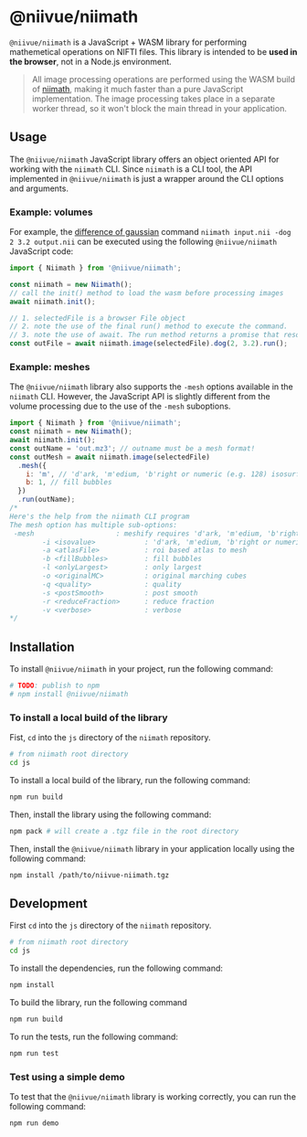 # @niivue/niimath

`@niivue/niimath` is a JavaScript + WASM library for performing mathemetical operations on NIFTI files. This library is intended to be **used in the browser**, not in a Node.js environment.

> All image processing operations are performed using the WASM build of [niimath](https://github.com/rordenlab/niimath), making it much faster than a pure JavaScript implementation. The image processing takes place in a separate worker thread, so it won't block the main thread in your application.

## Usage

The `@niivue/niimath` JavaScript library offers an object oriented API for working with the `niimath` CLI. Since `niimath` is a CLI tool, the API implemented in `@niivue/niimath` is just a wrapper around the CLI options and arguments. 

### Example: volumes

For example, the [difference of gaussian](https://www.biorxiv.org/content/biorxiv/early/2022/09/17/2022.09.14.507937.full.pdf) command `niimath input.nii -dog 2 3.2 output.nii` can be executed using the following `@niivue/niimath` JavaScript code:

```javascript
import { Niimath } from '@niivue/niimath';

const niimath = new Niimath();
// call the init() method to load the wasm before processing images
await niimath.init();

// 1. selectedFile is a browser File object
// 2. note the use of the final run() method to execute the command. 
// 3. note the use of await. The run method returns a promise that resolves to the output file if the command is successful.
const outFile = await niimath.image(selectedFile).dog(2, 3.2).run();
```

### Example: meshes

The `@niivue/niimath` library also supports the `-mesh` options available in the `niimath` CLI. However, the JavaScript API is slightly different from the volume processing due to the use of the `-mesh` suboptions. 

```javascript
import { Niimath } from '@niivue/niimath';
const niimath = new Niimath();
await niimath.init();
const outName = 'out.mz3'; // outname must be a mesh format!
const outMesh = await niimath.image(selectedFile)
  .mesh({
    i: 'm', // 'd'ark, 'm'edium, 'b'right or numeric (e.g. 128) isosurface
    b: 1, // fill bubbles
  })
  .run(outName);
/*
Here's the help from the niimath CLI program
The mesh option has multiple sub-options:
 -mesh                    : meshify requires 'd'ark, 'm'edium, 'b'right or numeric isosurface ('niimath bet -mesh -i d mesh.gii')
        -i <isovalue>            : 'd'ark, 'm'edium, 'b'right or numeric isosurface
        -a <atlasFile>           : roi based atlas to mesh
        -b <fillBubbles>         : fill bubbles
        -l <onlyLargest>         : only largest
        -o <originalMC>          : original marching cubes
        -q <quality>             : quality
        -s <postSmooth>          : post smooth
        -r <reduceFraction>      : reduce fraction
        -v <verbose>             : verbose
*/
```

## Installation

To install `@niivue/niimath` in your project, run the following command:

```bash
# TODO: publish to npm
# npm install @niivue/niimath
```

### To install a local build of the library

Fist, `cd` into the `js` directory of the `niimath` repository.

```bash
# from niimath root directory
cd js
```

To install a local build of the library, run the following command:

```bash
npm run build
```

Then, install the library using the following command:

```bash
npm pack # will create a .tgz file in the root directory
```

Then, install the `@niivue/niimath` library in your application locally using the following command:

```bash
npm install /path/to/niivue-niimath.tgz
```

## Development

First `cd` into the `js` directory of the `niimath` repository.

```bash
# from niimath root directory
cd js
```

To install the dependencies, run the following command:

```bash
npm install
```

To build the library, run the following command

```bash
npm run build
```

To run the tests, run the following command:

```bash
npm run test
```

### Test using a simple demo

To test that the `@niivue/niimath` library is working correctly, you can run the following command:

```bash
npm run demo
```



